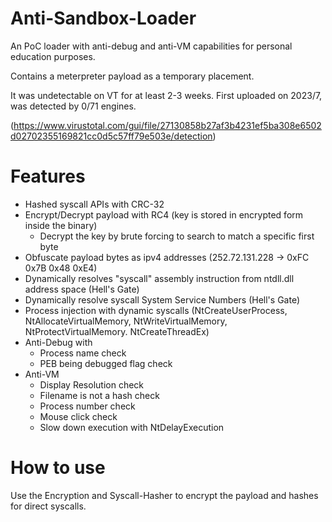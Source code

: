 # Anti-Sandbox-Loader
An PoC loader with anti-debug and anti-VM capabilities for personal education purposes.

Contains a meterpreter payload as a temporary placement.

It was undetectable on VT for at least 2-3 weeks. 
First uploaded on 2023/7, was detected by 0/71 engines.

(https://www.virustotal.com/gui/file/27130858b27af3b4231ef5ba308e6502d02702355169821cc0d5c57ff79e503e/detection)

# Features
 - Hashed syscall APIs with CRC-32
 - Encrypt/Decrypt payload with RC4 (key is stored in encrypted form inside the binary)
     - Decrypt the key by brute forcing to search to match a specific first byte
 - Obfuscate payload bytes as ipv4 addresses (252.72.131.228 → 0xFC 0x7B 0x48 0xE4)      
 - Dynamically resolves "syscall" assembly instruction from ntdll.dll address space (Hell's Gate)
 - Dynamically resolve syscall System Service Numbers (Hell's Gate)
 - Process injection with dynamic syscalls (NtCreateUserProcess, NtAllocateVirtualMemory, NtWriteVirtualMemory, NtProtectVirtualMemory. NtCreateThreadEx)
 - Anti-Debug with
     - Process name check
     - PEB being debugged flag check
 - Anti-VM
     - Display Resolution check
     - Filename is not a hash check
     - Process number check
     - Mouse click check
     - Slow down execution with NtDelayExecution

# How to use
Use the Encryption and Syscall-Hasher to encrypt the payload and hashes for direct syscalls.
